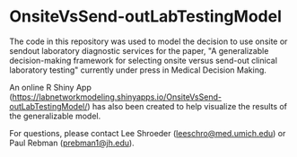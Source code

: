 # OnsiteVsSend-outLabTestingModel

The code in this repository was used to model the decision to use onsite or sendout laboratory diagnostic services for the paper, "A generalizable decision-making framework for selecting onsite versus send-out clinical laboratory testing" currently under press in Medical Decision Making. 

An online R Shiny App (https://labnetworkmodeling.shinyapps.io/OnsiteVsSend-outLabTestingModel/) has also been created to help visualize the results of the generalizable model.

For questions, please contact Lee Shroeder (leeschro@med.umich.edu) or Paul Rebman (prebman1@jh.edu).

